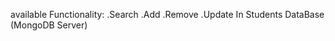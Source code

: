 available Functionality:
  .Search
  .Add
  .Remove
  .Update 
  In Students DataBase (MongoDB Server)
